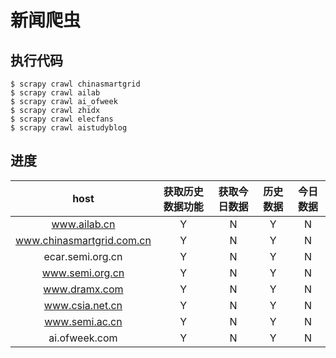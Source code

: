 # 新闻爬虫

## 执行代码
```shell
$ scrapy crawl chinasmartgrid
$ scrapy crawl ailab
$ scrapy crawl ai_ofweek
$ scrapy crawl zhidx
$ scrapy crawl elecfans
$ scrapy crawl aistudyblog
```
## 进度

|host | 获取历史数据功能 | 获取今日数据 | 历史数据 | 今日数据| 
|:----: | :---:| :---:| :---:| :---:|
|www.ailab.cn  | Y | N| Y | N|
|www.chinasmartgrid.com.cn |  Y | N| Y | N|
|ecar.semi.org.cn |  Y | N| Y | N|
|www.semi.org.cn |  Y | N| Y | N|
|www.dramx.com|  Y | N| Y | N|
|www.csia.net.cn |  Y | N| Y | N|
|www.semi.ac.cn|  Y | N| Y | N|
|ai.ofweek.com|  Y | N| Y | N|
